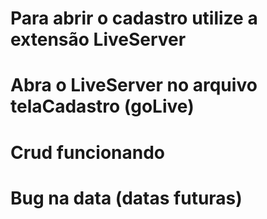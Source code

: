 # Para abrir o cadastro utilize a extensão LiveServer
# Abra o LiveServer no arquivo telaCadastro (goLive)
# Crud funcionando
# Bug na data (datas futuras)